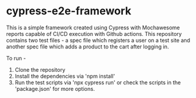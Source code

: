 # cypress-e2e-framework
This is a simple framework created using Cypress with Mochawesome reports capable of CI/CD execution with Github actions.
This repository contains two test files - a spec file which registers a user on a test site and another spec file which adds a product to the cart after logging in.

To run - 
1. Clone the repository
2. Install the dependencies via 'npm install'
3. Run the test scripts via 'npx cypress run' or check the scripts in the 'package.json' for more options.

